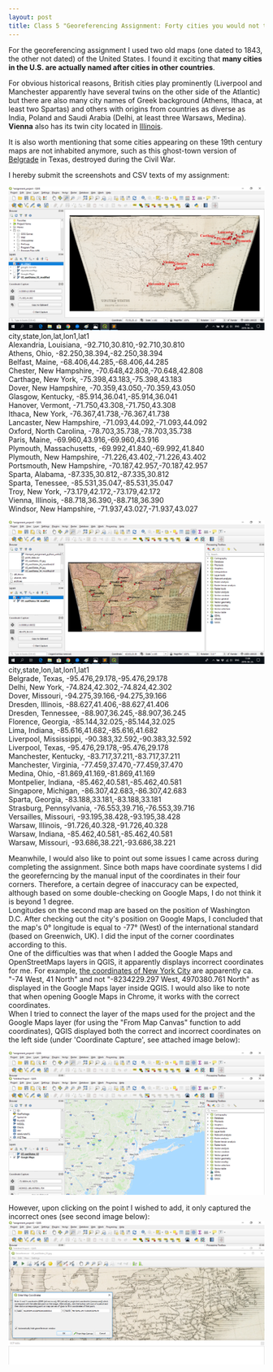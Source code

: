```yaml
---
layout: post
title: Class 5 "Georeferencing Assignment: Forty cities you would not think are located (also) in the U.S."
---
```


For the georeferencing assignment I used two old maps (one dated to 1843, the other not dated) of the United States.
I found it exciting that **many cities in the U.S. are actually named after cities in other countries**.  

For obvious historical reasons, British cities play prominently (Liverpool and Manchester apparently have several twins on the other side of the Atlantic) but
there are also many city names of Greek background (Athens, Ithaca, at least two Spartas) and others with origins from countries as diverse as India,
Poland and Saudi Arabia (Delhi, at least three Warsaws, Medina). **Vienna** also has its twin city located in [Illinois](https://en.wikipedia.org/wiki/Vienna,_Illinois).  

It is also worth mentioning that some cities appearing on these 19th century maps are not inhabited anymore, such as this ghost-town version of [Belgrade](https://en.wikipedia.org/wiki/Belgrade,_Texas) in Texas, destroyed during the Civil War.

I hereby submit the screenshots and CSV texts of my assignment:  

![](/img/georeferencing_us_cities1.png)  
city,state,lon,lat,lon1,lat1  
Alexandria, Louisiana, -92.710,30.810,-92.710,30.810  
Athens, Ohio, -82.250,38.394,-82.250,38.394  
Belfast, Maine, -68.406,44.285,-68.406,44.285  
Chester, New Hampshire, -70.648,42.808,-70.648,42.808  
Carthage, New York, -75.398,43.183,-75.398,43.183  
Dover, New Hampshire, -70.359,43.050,-70.359,43.050  
Glasgow, Kentucky, -85.914,36.041,-85.914,36.041  
Hanover, Vermont, -71.750,43.308,-71.750,43.308  
Ithaca, New York, -76.367,41.738,-76.367,41.738  
Lancaster, New Hampshire, -71.093,44.092,-71.093,44.092  
Oxford, North Carolina, -78.703,35.738,-78.703,35.738  
Paris, Maine, -69.960,43.916,-69.960,43.916  
Plymouth, Massachusetts, -69.992,41.840,-69.992,41.840  
Plymouth, New Hampshire, -71.226,43.402,-71.226,43.402  
Portsmouth, New Hampshire, -70.187,42.957,-70.187,42.957  
Sparta, Alabama, -87.335,30.812,-87.335,30.812  
Sparta, Tenessee, -85.531,35.047,-85.531,35.047  
Troy, New York, -73.179,42.172,-73.179,42.172  
Vienna, Illinois, -88.718,36.390,-88.718,36.390  
Windsor, New Hampshire, -71.937,43.027,-71.937,43.027  
  
![](/img/georeferencing_us_cities2.png)  
city,state,lon,lat,lon1,lat1  
Belgrade, Texas, -95.476,29.178,-95.476,29.178  
Delhi, New York, -74.824,42.302,-74.824,42.302  
Dover, Missouri, -94.275,39.166,-94.275,39.166  
Dresden, Illinois, -88.627,41.406,-88.627,41.406  
Dresden, Tennessee, -88.907,36.245,-88.907,36.245  
Florence, Georgia, -85.144,32.025,-85.144,32.025  
Lima, Indiana, -85.616,41.682,-85.616,41.682  
Liverpool, Mississippi, -90.383,32.592,-90.383,32.592  
Liverpool, Texas, -95.476,29.178,-95.476,29.178  
Manchester, Kentucky, -83.717,37.211,-83.717,37.211  
Manchester, Virginia, -77.459,37.470,-77.459,37.470  
Medina, Ohio, -81.869,41.169,-81.869,41.169  
Montpelier, Indiana, -85.462,40.581,-85.462,40.581  
Singapore, Michigan, -86.307,42.683,-86.307,42.683  
Sparta, Georgia, -83.188,33.181,-83.188,33.181  
Strasburg, Pennsylvania, -76.553,39.716,-76.553,39.716  
Versailles, Missouri, -93.195,38.428,-93.195,38.428  
Warsaw, Illinois, -91.726,40.328,-91.726,40.328  
Warsaw, Indiana, -85.462,40.581,-85.462,40.581  
Warsaw, Missouri, -93.686,38.221,-93.686,38.221  

Meanwhile, I would also like to point out some issues I came across during completing the assignment.
Since both maps have coordinate systems I did the georeferncing by the manual input of the coordinates in their four corners.
Therefore, a certain degree of inaccuracy can be expected, although based on some double-checking on Google Maps, I do not think it is
beyond 1 degree.  
Longitudes on the second map are based on the position of Washington D.C. After checking out the city's position on Google Maps, I
concluded that the map's 0° longitude is equal to -77° (West) of the international standard (based on Greenwich, UK). I did the input of
the corner coordinates according to this.  
One of the difficulties was that when I added the Google Maps and OpenStreetMaps layers in QGIS, it apparently displays incorrect
coordinates for me. For example, [the coordinates of New York City](https://www.latlong.net/place/new-york-city-ny-usa-1848.html) are apparently ca. "-74 West, 41 North" and not "-8234229.297 West, 4970380.761 North" as displayed in the Google Maps layer inside QGIS.
I would also like to note that when opening Google Maps in Chrome, it works with the correct coordinates.  
When I tried to connect the layer of the maps used for the project and the Google Maps layer (for using the "From Map Canvas" function
to add coordinates), QGIS displayed both the correct and incorrect coordinates on the left side (under 'Coordinate Capture', see attached image below): 
  
![](/img/georeferencing_issues1.png)    
  
However, upon clicking on the point I wished to add, it only captured the incorrect ones (see second image below):  
![](/img/georeferencing_issues2.png)  




